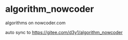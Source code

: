 # algorithm_nowcoder
algorithms on nowcoder.com

auto sync to https://gitee.com/d3y1/algorithm_nowcoder